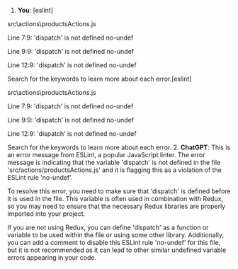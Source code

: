 1. **You**: [eslint] 

src\actions\productsActions.js

  Line 7:9:   'dispatch' is not defined  no-undef

  Line 9:9:   'dispatch' is not defined  no-undef

  Line 12:9:  'dispatch' is not defined  no-undef


Search for the keywords to learn more about each error.[eslint] 

src\actions\productsActions.js

  Line 7:9:   'dispatch' is not defined  no-undef

  Line 9:9:   'dispatch' is not defined  no-undef

  Line 12:9:  'dispatch' is not defined  no-undef


Search for the keywords to learn more about each error.
2. **ChatGPT**: This is an error message from ESLint, a popular JavaScript linter. The error message is indicating that the variable 'dispatch' is not defined in the file 'src/actions/productsActions.js' and it is flagging this as a violation of the ESLint rule 'no-undef'.

To resolve this error, you need to make sure that 'dispatch' is defined before it is used in the file. This variable is often used in combination with Redux, so you may need to ensure that the necessary Redux libraries are properly imported into your project.

If you are not using Redux, you can define 'dispatch' as a function or variable to be used within the file or using some other library. Additionally, you can add a comment to disable this ESLint rule 'no-undef' for this file, but it is not recommended as it can lead to other similar undefined variable errors appearing in your code.
